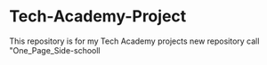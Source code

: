# Tech-Academy-Project
This repository is for my Tech Academy projects
new repository call "One_Page_Side-schooll
